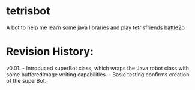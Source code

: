 tetrisbot
=========
A bot to help me learn some java libraries and play tetrisfriends battle2p


Revision History:
=========================================================================================
v0.01: 
    - Introduced superBot class, which wraps the Java robot class with some bufferedImage
      writing capabilities.
    - Basic testing confirms creation of the superBot.

